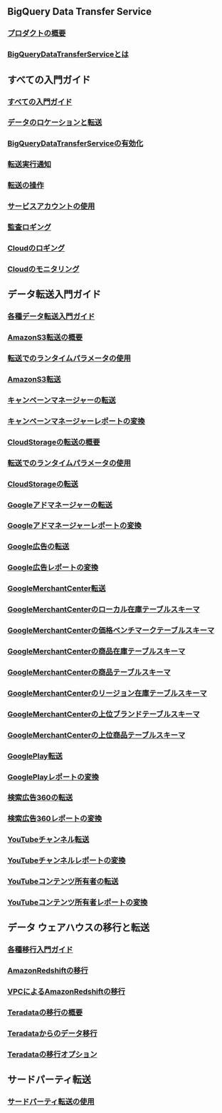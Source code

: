## BigQuery Data Transfer Service
### [プロダクトの概要](https://cloud.google.com/bigquery)
### [BigQueryDataTransferServiceとは](https://cloud.google.com/bigquery-transfer/docs/introduction)
## すべての入門ガイド
### [すべての入門ガイド](https://cloud.google.com/bigquery-transfer/docs/all-how-to)
### [データのロケーションと転送](https://cloud.google.com/bigquery-transfer/docs/locations)
### [BigQueryDataTransferServiceの有効化](https://cloud.google.com/bigquery-transfer/docs/enable-transfer-service)
### [転送実行通知](https://cloud.google.com/bigquery-transfer/docs/transfer-run-notifications)
### [転送の操作](https://cloud.google.com/bigquery-transfer/docs/working-with-transfers)
### [サービスアカウントの使用](https://cloud.google.com/bigquery-transfer/docs/use-service-accounts)
### [監査ロギング](https://cloud.google.com/bigquery-transfer/docs/audit-logging)
### [Cloudのロギング](https://cloud.google.com/bigquery-transfer/docs/cloud-logging)
### [Cloudのモニタリング](https://cloud.google.com/bigquery-transfer/docs/cloud-monitoring)
## データ転送入門ガイド
### [各種データ転送入門ガイド](https://cloud.google.com/bigquery-transfer/docs/how-to)
### [AmazonS3転送の概要](https://cloud.google.com/bigquery-transfer/docs/s3-transfer-intro)
### [転送でのランタイムパラメータの使用](https://cloud.google.com/bigquery-transfer/docs/s3-transfer-parameters)
### [AmazonS3転送](https://cloud.google.com/bigquery-transfer/docs/s3-transfer)
### [キャンペーンマネージャーの転送](https://cloud.google.com/bigquery-transfer/docs/doubleclick-campaign-transfer)
### [キャンペーンマネージャーレポートの変換](https://cloud.google.com/bigquery-transfer/docs/doubleclick-campaign-transformation)
### [CloudStorageの転送の概要](https://cloud.google.com/bigquery-transfer/docs/cloud-storage-transfer-overview)
### [転送でのランタイムパラメータの使用](https://cloud.google.com/bigquery-transfer/docs/gcs-transfer-parameters)
### [CloudStorageの転送](https://cloud.google.com/bigquery-transfer/docs/cloud-storage-transfer)
### [Googleアドマネージャーの転送](https://cloud.google.com/bigquery-transfer/docs/doubleclick-publisher-transfer)
### [Googleアドマネージャーレポートの変換](https://cloud.google.com/bigquery-transfer/docs/doubleclick-publisher-transformation)
### [Google広告の転送](https://cloud.google.com/bigquery-transfer/docs/adwords-transfer)
### [Google広告レポートの変換](https://cloud.google.com/bigquery-transfer/docs/adwords-transformation)
### [GoogleMerchantCenter転送](https://cloud.google.com/bigquery-transfer/docs/merchant-center-transfer)
### [GoogleMerchantCenterのローカル在庫テーブルスキーマ](https://cloud.google.com/bigquery-transfer/docs/merchant-center-local-inventories-schema)
### [GoogleMerchantCenterの価格ベンチマークテーブルスキーマ](https://cloud.google.com/bigquery-transfer/docs/merchant-center-price-benchmarks-schema)
### [GoogleMerchantCenterの商品在庫テーブルスキーマ](https://cloud.google.com/bigquery-transfer/docs/merchant-center-product-inventory-schema)
### [GoogleMerchantCenterの商品テーブルスキーマ](https://cloud.google.com/bigquery-transfer/docs/merchant-center-products-schema)
### [GoogleMerchantCenterのリージョン在庫テーブルスキーマ](https://cloud.google.com/bigquery-transfer/docs/merchant-center-regional-inventories-schema)
### [GoogleMerchantCenterの上位ブランドテーブルスキーマ](https://cloud.google.com/bigquery-transfer/docs/merchant-center-top-brands-schema)
### [GoogleMerchantCenterの上位商品テーブルスキーマ](https://cloud.google.com/bigquery-transfer/docs/merchant-center-top-products-schema)
### [GooglePlay転送](https://cloud.google.com/bigquery-transfer/docs/play-transfer)
### [GooglePlayレポートの変換](https://cloud.google.com/bigquery-transfer/docs/play-transformation)
### [検索広告360の転送](https://cloud.google.com/bigquery-transfer/docs/sa360-transfer)
### [検索広告360レポートの変換](https://cloud.google.com/bigquery-transfer/docs/sa360-transformation)
### [YouTubeチャンネル転送](https://cloud.google.com/bigquery-transfer/docs/youtube-channel-transfer)
### [YouTubeチャンネルレポートの変換](https://cloud.google.com/bigquery-transfer/docs/youtube-channel-transformation)
### [YouTubeコンテンツ所有者の転送](https://cloud.google.com/bigquery-transfer/docs/youtube-content-owner-transfer)
### [YouTubeコンテンツ所有者レポートの変換](https://cloud.google.com/bigquery-transfer/docs/youtube-content-owner-transformation)
## データ ウェアハウスの移行と転送
### [各種移行入門ガイド](https://cloud.google.com/bigquery-transfer/docs/migrations)
### [AmazonRedshiftの移行](https://cloud.google.com/bigquery-transfer/docs/redshift-migration)
### [VPCによるAmazonRedshiftの移行](https://cloud.google.com/bigquery-transfer/docs/redshift-vpc-migration)
### [Teradataの移行の概要](https://cloud.google.com/bigquery-transfer/docs/data-warehouse-migration-overview)
### [Teradataからのデータ移行](https://cloud.google.com/bigquery-transfer/docs/teradata-migration)
### [Teradataの移行オプション](https://cloud.google.com/bigquery-transfer/docs/teradata-migration-options)
## サードパーティ転送
### [サードパーティ転送の使用](https://cloud.google.com/bigquery-transfer/docs/third-party-transfer)